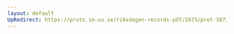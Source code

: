 ```yaml
---
layout: default
UpRedirect: https://pruto.im.uu.se/riksdagen-records-pdf/1873/prot-1873--fk--305/prot-1873--fk--305_011.pdf
---
```

